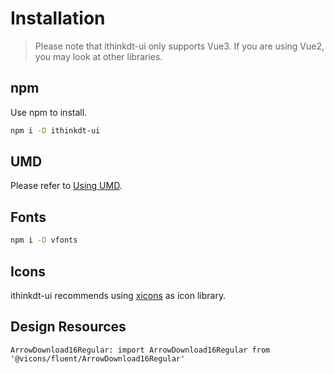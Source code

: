 <!--anchor:on-->

# Installation

> Please note that ithinkdt-ui only supports Vue3. If you are using Vue2, you may look at other libraries.

## npm

Use npm to install.

```bash
npm i -D ithinkdt-ui
```

## UMD

Please refer to [Using UMD](umd).

## Fonts

```bash
npm i -D vfonts
```

## Icons

ithinkdt-ui recommends using [xicons](https://www.xicons.org) as icon library.

## Design Resources

<n-card size="small" footer-style="text-align: center;" style="width: 420px; max-width: 100%;">
  <template #cover>
    <img src="https://ithinkdt-ui.oss-accelerate.aliyuncs.com/naive-design.png">
  </template>
  <template #footer>
    <n-button
      tag="a"
      href="https://ithinkdt-ui.oss-accelerate.aliyuncs.com/NaiveUI-Design-Library-en-US.sketch"
      text
      target="_blank"
      icon-placement="right"
    >
      Naive UI (Sketch)
      <template #icon>
        <n-icon >
          <ArrowDownload16Regular />
        </n-icon>
      </template>
    </n-button>
  </template>
</n-card>

```component
ArrowDownload16Regular: import ArrowDownload16Regular from '@vicons/fluent/ArrowDownload16Regular'
```
